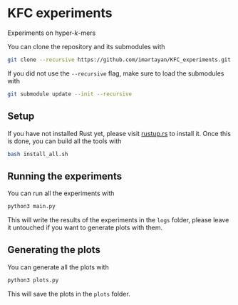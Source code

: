 # KFC experiments

Experiments on hyper-*k*-mers

You can clone the repository and its submodules with
```sh
git clone --recursive https://github.com/imartayan/KFC_experiments.git
```

If you did not use the `--recursive` flag, make sure to load the submodules with
```sh
git submodule update --init --recursive
```

## Setup

If you have not installed Rust yet, please visit [rustup.rs](https://rustup.rs/) to install it.
Once this is done, you can build all the tools with
```sh
bash install_all.sh
```

## Running the experiments

You can run all the experiments with
```sh
python3 main.py
```

This will write the results of the experiments in the `logs` folder, please leave it untouched if you want to generate plots with them.

## Generating the plots

You can generate all the plots with
```sh
python3 plots.py
```

This will save the plots in the `plots` folder.
